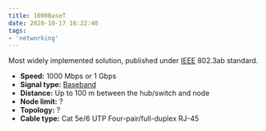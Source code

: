 ```yaml
---
title: 1000BaseT
date: 2020-10-17 16:22:40
tags:
- 'networking'
---
```


Most widely implemented solution, published under
[IEEE](2020-10-13--13-12-35Z--networking_industry_standards_ieee.md) 802.3ab
standard.

* **Speed:** 1000 Mbps or 1 Gbps
* **Signal type:** [Baseband](2020-10-17--16-01-02Z--baseband.md)
* **Distance:** Up to 100 m between the hub/switch and node
* **Node limit:** ?
* **Topology:** ?
* **Cable type:** Cat 5e/6 UTP Four-pair/full-duplex RJ-45
